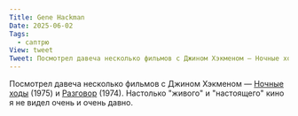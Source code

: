 ```yaml
---
Title: Gene Hackman
Date: 2025-06-02
Tags:
  - саптрю
View: tweet
Tweet: Посмотрел давеча несколько фильмов с Джином Хэкменом — Ночные ходы (1975) и Разговор (1974). Настолько "живого" и "настоящего" кино я не видел очень и очень давно. 
---
```


Посмотрел давеча несколько фильмов с Джином Хэкменом — [Ночные ходы][nm] (1975) и [Разговор][c] (1974). Настолько "живого" и "настоящего" кино я не видел очень и очень давно.

[nm]: https://www.imdb.com/title/tt0073453/
[c]: https://www.imdb.com/title/tt0071360
